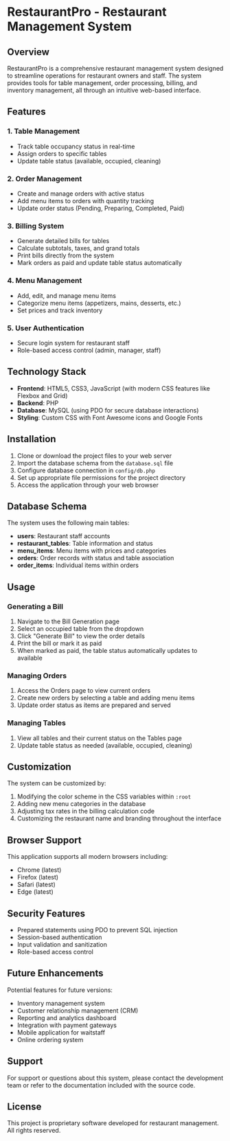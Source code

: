 # RestaurantPro - Restaurant Management System

## Overview

RestaurantPro is a comprehensive restaurant management system designed to streamline operations for restaurant owners and staff. The system provides tools for table management, order processing, billing, and inventory management, all through an intuitive web-based interface.

## Features

### 1. Table Management
- Track table occupancy status in real-time
- Assign orders to specific tables
- Update table status (available, occupied, cleaning)

### 2. Order Management
- Create and manage orders with active status
- Add menu items to orders with quantity tracking
- Update order status (Pending, Preparing, Completed, Paid)

### 3. Billing System
- Generate detailed bills for tables
- Calculate subtotals, taxes, and grand totals
- Print bills directly from the system
- Mark orders as paid and update table status automatically

### 4. Menu Management
- Add, edit, and manage menu items
- Categorize menu items (appetizers, mains, desserts, etc.)
- Set prices and track inventory

### 5. User Authentication
- Secure login system for restaurant staff
- Role-based access control (admin, manager, staff)

## Technology Stack

- **Frontend**: HTML5, CSS3, JavaScript (with modern CSS features like Flexbox and Grid)
- **Backend**: PHP
- **Database**: MySQL (using PDO for secure database interactions)
- **Styling**: Custom CSS with Font Awesome icons and Google Fonts

## Installation

1. Clone or download the project files to your web server
2. Import the database schema from the `database.sql` file
3. Configure database connection in `config/db.php`
4. Set up appropriate file permissions for the project directory
5. Access the application through your web browser

## Database Schema

The system uses the following main tables:

- **users**: Restaurant staff accounts
- **restaurant_tables**: Table information and status
- **menu_items**: Menu items with prices and categories
- **orders**: Order records with status and table association
- **order_items**: Individual items within orders

## Usage

### Generating a Bill

1. Navigate to the Bill Generation page
2. Select an occupied table from the dropdown
3. Click "Generate Bill" to view the order details
4. Print the bill or mark it as paid
5. When marked as paid, the table status automatically updates to available

### Managing Orders

1. Access the Orders page to view current orders
2. Create new orders by selecting a table and adding menu items
3. Update order status as items are prepared and served

### Managing Tables

1. View all tables and their current status on the Tables page
2. Update table status as needed (available, occupied, cleaning)

## Customization

The system can be customized by:

1. Modifying the color scheme in the CSS variables within `:root`
2. Adding new menu categories in the database
3. Adjusting tax rates in the billing calculation code
4. Customizing the restaurant name and branding throughout the interface

## Browser Support

This application supports all modern browsers including:
- Chrome (latest)
- Firefox (latest)
- Safari (latest)
- Edge (latest)

## Security Features

- Prepared statements using PDO to prevent SQL injection
- Session-based authentication
- Input validation and sanitization
- Role-based access control

## Future Enhancements

Potential features for future versions:
- Inventory management system
- Customer relationship management (CRM)
- Reporting and analytics dashboard
- Integration with payment gateways
- Mobile application for waitstaff
- Online ordering system

## Support

For support or questions about this system, please contact the development team or refer to the documentation included with the source code.

## License

This project is proprietary software developed for restaurant management. All rights reserved.
